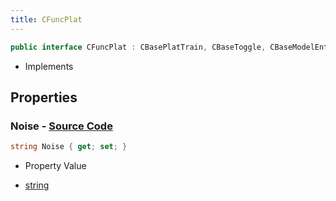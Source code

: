 ```yaml
---
title: CFuncPlat
---
```


```csharp
public interface CFuncPlat : CBasePlatTrain, CBaseToggle, CBaseModelEntity, CBaseEntity, CEntityInstance, ISchemaClass<CEntityInstance>, ISchemaClass<CBaseEntity>, ISchemaClass<CBaseModelEntity>, ISchemaClass<CBaseToggle>, ISchemaClass<CBasePlatTrain>, ISchemaClass<CFuncPlat>, ISchemaField, ISchemaClass, INativeHandle
```

- Implements

## Properties

### **Noise** - [Source Code](https://github.com/swiftly-solution/swiftlys2/blob/main/managed/src/SwiftlyS2.Generated/Schemas/Interfaces/CFuncPlat.cs#L16)

```csharp
string Noise { get; set; }
```

- Property Value

- [string](https://learn.microsoft.com/dotnet/api/system.string)

